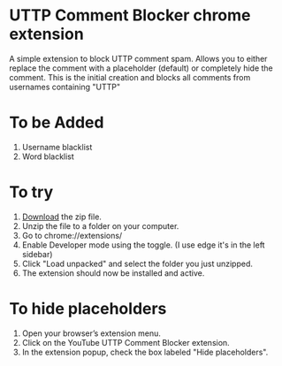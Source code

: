 
# UTTP Comment Blocker chrome extension

A simple extension to block UTTP comment spam. Allows you to either replace the comment with a placeholder (default) or completely hide the comment. This is the initial creation and blocks all comments from usernames containing "UTTP"

# To be Added

1. Username blacklist
2. Word blacklist

# To try
1. [Download](https://github.com/my-name-is-p/UTTP-Comment-Blocker/releases/tag/v1.0.0) the zip file.
2. Unzip the file to a folder on your computer.
3. Go to chrome://extensions/
4. Enable Developer mode using the toggle. (I use edge it's in the left sidebar)
5. Click "Load unpacked" and select the folder you just unzipped.
6. The extension should now be installed and active.

# To hide placeholders
1. Open your browser’s extension menu.
2. Click on the YouTube UTTP Comment Blocker extension.
3. In the extension popup, check the box labeled "Hide placeholders".
